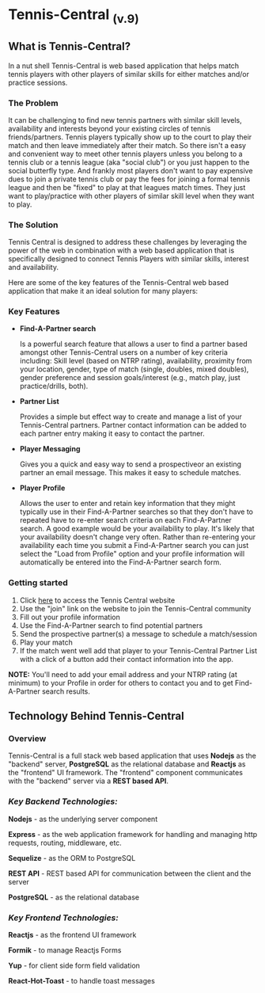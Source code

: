 # Tennis-Central <sub>(v.9)</sub>


## What is Tennis-Central?
   In a nut shell Tennis-Central is web based application that helps match tennis players with other players of similar skills for either matches and/or practice sessions. 

### The Problem
   It can be challenging to find new tennis partners with similar skill levels, availability and interests beyond your existing circles of tennis friends/partners.
Tennis players typically show up to the court to play their match and then leave immediately after their match. So there isn't a easy and convenient way to meet other
tennis players unless you belong to a tennis club or a tennis league (aka "social club") or you just happen to the social butterfly type. And frankly most players don't
want to pay expensive dues to join a private tennis club or pay the fees for joining a formal tennis league and then be "fixed" to play at that leagues match times. 
They just want to play/practice with other players of similar skill level when they want to play. 

### The Solution
   Tennis Central is designed to address these challenges by leveraging the power of the web in combination with a web based application that is specifically designed
   to connect Tennis Players with similar skills, interest and availability. 

Here are some of the key features of the Tennis-Central web based application that make it an ideal solution for many players: 

### Key Features
  * **Find-A-Partner search** 
  
     Is a powerful search feature that allows a user to find a partner based amongst other Tennis-Central users on a number of key criteria including: Skill level (based on NTRP rating), availability, proximity from your location, gender, 
  type of match (single, doubles, mixed doubles), gender preference and session goals/interest (e.g., match play, just practice/drills, both). 
  * **Partner List** 
  
     Provides a simple but effect way to create and manage a list of your Tennis-Central partners. Partner contact information can be added to each partner entry making it easy
  to contact the partner. 
  * **Player Messaging**
  
     Gives you a quick and easy way to send a prospectiveor an existing partner an email message. This makes it easy to schedule matches. 
  * **Player Profile** 
  
     Allows the user to enter and retain key information that they might typically use in their Find-A-Partner searches so that they don't have to repeated have to 
  re-enter search criteria on each Find-A-Partner search. A good example would be your availability to play. It's likely that your availability doesn't change very 
  often. Rather than re-entering your availability each time you submit a Find-A-Partner search you can just select the "Load from Profile" option and your profile
  information will automatically be entered into the Find-A-Partner search form. 
  
  ### Getting started
  1. Click [here](https://agonizing-motion.surge.sh/) to access the Tennis Central website 
  2. Use the "join" link on the website to join the Tennis-Central community
  3. Fill out your profile information 
  4. Use the Find-A-Partner search to find potential partners
  5. Send the prospective partner(s) a message to schedule a match/session
  6. Play your match
  7. If the match went well add that player to your Tennis-Central Partner List with a click of a button add their contact information into the app.
  
**NOTE:**  You'll need to add your email address and your NTRP rating (at minimum) to your Profile in order for others to contact you and to get Find-A-Partner search results.

## Technology Behind Tennis-Central
### Overview
   Tennis-Central is a full stack web based application that uses **Nodejs** as the "backend" server, **PostgreSQL** as the relational database and **Reactjs** as the "frontend" UI framework. The "frontend" component communicates with the "backend" server via a **REST based API**.
   
### ___Key Backend Technologies:___ 
   **Nodejs** - as the underlying server component
   
   **Express** - as the web application framework for handling and managing http requests, routing, middleware, etc.
   
   **Sequelize** - as the ORM to PostgreSQL
   
   **REST API**  - REST based API for communication between the client and the server
   
   **PostgreSQL** - as the relational database
   

### ___Key Frontend Technologies:___ 
   **Reactjs** - as the frontend UI framework
   
   **Formik**  - to manage Reactjs Forms
   
   **Yup** - for client side form field validation
   
   **React-Hot-Toast** - to handle toast messages
 
